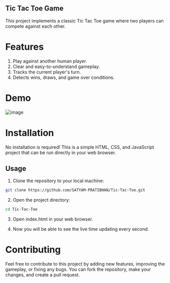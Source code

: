 ## Tic Tac Toe Game

This project implements a classic Tic Tac Toe game where two players can compete against each other.

# Features

1. Play against another human player.
2. Clear and easy-to-understand gameplay.
3. Tracks the current player's turn.
4. Detects wins, draws, and game over conditions.

# Demo 

![image](https://github.com/SATYAM-PRATIBHAN/Tic-Tac-Toe/assets/142714564/297b966d-c752-474c-8a66-372be8fd0554)

# Installation

No installation is required! This is a simple HTML, CSS, and JavaScript project that can be run directly in your web browser.

## Usage

1. Clone the repository to your local machine:

```bash
git clone https://github.com/SATYAM-PRATIBHAN/Tic-Tac-Toe.git
```
2. Open the project directory:

```bash
cd Tic-Tac-Toe
```
3. Open index.html in your web browser.
   
4. Now you will be able to see the live time updating every second.

# Contributing

Feel free to contribute to this project by adding new features, improving the gameplay, or fixing any bugs. You can fork the repository, make your changes, and create a pull request.
